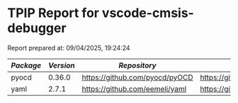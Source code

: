 # TPIP Report for vscode-cmsis-debugger

Report prepared at: 09/04/2025, 19:24:24

| *Package* | *Version* | *Repository* | *License* |
|---|---|---|---|
| pyocd | 0.36.0 | https://github.com/pyocd/pyOCD | https://github.com/pyocd/pyOCD/blob/v0.36.0/LICENSE |
| yaml | 2.7.1 | https://github.com/eemeli/yaml | https://github.com/eemeli/yaml/blob/main/LICENSE |
